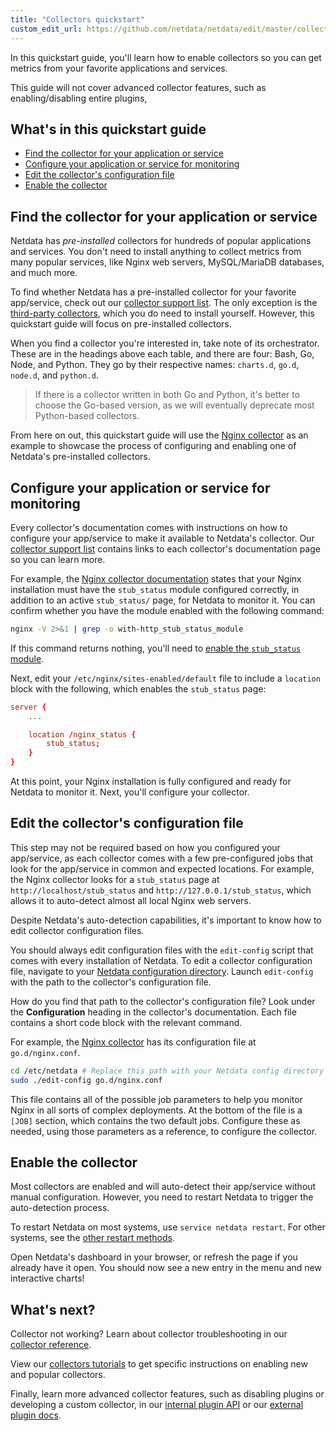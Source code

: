 ```yaml
---
title: "Collectors quickstart"
custom_edit_url: https://github.com/netdata/netdata/edit/master/collectors/QUICKSTART.md
---
```




In this quickstart guide, you'll learn how to enable collectors so you can get metrics from your favorite applications
and services.

This guide will not cover advanced collector features, such as enabling/disabling entire plugins, 

## What's in this quickstart guide

-   [Find the collector for your application or service](#find-the-collector-for-your-application-or-service)
-   [Configure your application or service for monitoring](#configure-your-application-or-service-for-monitoring)
-   [Edit the collector's configuration file](#edit-the-collectors-configuration-file)
-   [Enable the collector](#enable-the-collector)

## Find the collector for your application or service

Netdata has _pre-installed_ collectors for hundreds of popular applications and services. You don't need to install
anything to collect metrics from many popular services, like Nginx web servers, MySQL/MariaDB databases, and much more.

To find whether Netdata has a pre-installed collector for your favorite app/service, check out our [collector support
list](/docs/agent/collectors/collectors). The only exception is the [third-party collectors](/docs/agent/collectors/collectors#third-party-plugins), which
you do need to install yourself. However, this quickstart guide will focus on pre-installed collectors.

When you find a collector you're interested in, take note of its orchestrator. These are in the headings above each
table, and there are four: Bash, Go, Node, and Python. They go by their respective names: `charts.d`, `go.d`, `node.d`,
and `python.d`.

> If there is a collector written in both Go and Python, it's better to choose the Go-based version, as we will
> eventually deprecate most Python-based collectors.

From here on out, this quickstart guide will use the [Nginx collector](/docs/agent/collectors/go.d.plugin/modules/nginx) as an
example to showcase the process of configuring and enabling one of Netdata's pre-installed collectors.

## Configure your application or service for monitoring

Every collector's documentation comes with instructions on how to configure your app/service to make it available to
Netdata's collector. Our [collector support list](/docs/agent/collectors/collectors) contains links to each collector's documentation page
so you can learn more.

For example, the [Nginx collector documentation](/docs/agent/collectors/go.d.plugin/modules/nginx) states that your Nginx
installation must have the `stub_status` module configured correctly, in addition to an active `stub_status/` page, for
Netdata to monitor it. You can confirm whether you have the module enabled with the following command:

```bash
nginx -V 2>&1 | grep -o with-http_stub_status_module
```

If this command returns nothing, you'll need to [enable the `stub_status`
module](https://www.nginx.com/blog/monitoring-nginx/).

Next, edit your `/etc/nginx/sites-enabled/default` file to include a `location` block with the following, which enables
the `stub_status` page:

```conf
server {
    ...

    location /nginx_status {
        stub_status;
    }
}
```

At this point, your Nginx installation is fully configured and ready for Netdata to monitor it. Next, you'll configure
your collector.

## Edit the collector's configuration file

This step may not be required based on how you configured your app/service, as each collector comes with a few
pre-configured jobs that look for the app/service in common and expected locations. For example, the Nginx collector
looks for a `stub_status` page at `http://localhost/stub_status` and `http://127.0.0.1/stub_status`, which allows it to
auto-detect almost all local Nginx web servers.

Despite Netdata's auto-detection capabilities, it's important to know how to edit collector configuration files.

You should always edit configuration files with the `edit-config` script that comes with every installation of Netdata.
To edit a collector configuration file, navigate to your [Netdata configuration
directory](/docs/agent/step-by-step/step-04#find-your-netdataconf-file). Launch `edit-config` with the path to the
collector's configuration file.

How do you find that path to the collector's configuration file? Look under the **Configuration** heading in the
collector's documentation. Each file contains a short code block with the relevant command.

For example, the [Nginx collector](/docs/agent/collectors/go.d.plugin/modules/nginx) has its configuration file at `go.d/nginx.conf`.

```bash
cd /etc/netdata # Replace this path with your Netdata config directory
sudo ./edit-config go.d/nginx.conf
```

This file contains all of the possible job parameters to help you monitor Nginx in all sorts of complex deployments. At
the bottom of the file is a `[JOB]` section, which contains the two default jobs. Configure these as needed, using those
parameters as a reference, to configure the collector.

## Enable the collector

Most collectors are enabled and will auto-detect their app/service without manual configuration. However, you need to
restart Netdata to trigger the auto-detection process.

To restart Netdata on most systems, use `service netdata restart`. For other systems, see the [other restart
methods](/docs/agent/getting-started#start-stop-and-restart-netdata).

Open Netdata's dashboard in your browser, or refresh the page if you already have it open. You should now see a new
entry in the menu and new interactive charts!

## What's next?

Collector not working? Learn about collector troubleshooting in our [collector
reference](/docs/agent/collectors/reference#troubleshoot-a-collector).

View our [collectors tutorials](/docs/agent/collectors#tutorials) to get specific instructions on enabling new and
popular collectors.

Finally, learn more advanced collector features, such as disabling plugins or developing a custom collector, in our
[internal plugin API](/docs/agent/collectors/reference#internal-plugins-api) or our [external plugin
docs](/docs/agent/collectors/plugins.d).
